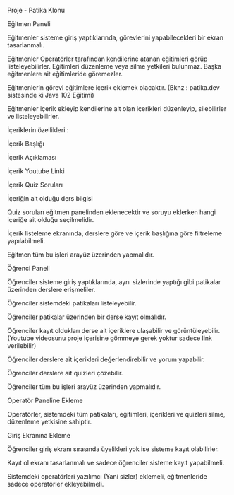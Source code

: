 Proje - Patika Klonu


Eğitmen Paneli


Eğitmenler sisteme giriş yaptıklarında, görevlerini yapabilecekleri bir ekran tasarlanmalı.

Eğitmenler Operatörler tarafından kendilerine atanan eğitimleri görüp listeleyebilirler. Eğitimleri düzenleme veya silme yetkileri bulunmaz. Başka eğitmenlere ait eğitimleride göremezler.


Eğitmenlerin görevi eğitimlere içerik eklemek olacaktır. (Bknz : patika.dev sistesinde ki Java 102 Eğitimi)


Eğitmenler içerik ekleyip kendilerine ait olan içerikleri düzenleyip, silebilirler ve listeleyebilirler.


İçeriklerin özellikleri :


İçerik Başlığı


İçerik Açıklaması


İçerik Youtube Linki


İçerik Quiz Soruları


İçeriğin ait olduğu ders bilgisi


Quiz soruları eğitmen panelinden eklenecektir ve soruyu eklerken hangi içeriğe ait olduğu seçilmelidir.


İçerik listeleme ekranında, derslere göre ve içerik başlığına göre filtreleme yapılabilmeli.


Eğitmen tüm bu işleri arayüz üzerinden yapmalıdır.


Öğrenci Paneli


Öğrenciler sisteme giriş yaptıklarında, aynı sizlerinde yaptığı gibi patikalar üzerinden derslere erişmeliler.



Öğrenciler sistemdeki patikaları listeleyebilir.


Öğrenciler patikalar üzerinden bir derse kayıt olmalıdır.


Öğrenciler kayıt oldukları derse ait içeriklere ulaşabilir ve görüntüleyebilir. (Youtube videosunu proje içerisine gömmeye gerek yoktur sadece link verilebilir)


Öğrenciler derslere ait içerikleri değerlendirebilir ve yorum yapabilir.


Öğrenciler derslere ait quizleri çözebilir.


Öğrenciler tüm bu işleri arayüz üzerinden yapmalıdır.


Operatör Paneline Ekleme


Operatörler, sistemdeki tüm patikaları, eğitimleri, içerikleri ve quizleri silme, düzenleme yetkisine sahiptir.


Giriş Ekranına Ekleme


Öğrenciler giriş ekranı sırasında üyelikleri yok ise sisteme kayıt olabilirler.


Kayıt ol ekranı tasarlanmalı ve sadece öğrenciler sisteme kayıt yapabilmeli.


Sistemdeki operatörleri yazılımcı (Yani sizler) eklemeli, eğitmenleride sadece operatörler ekleyebilmeli.
